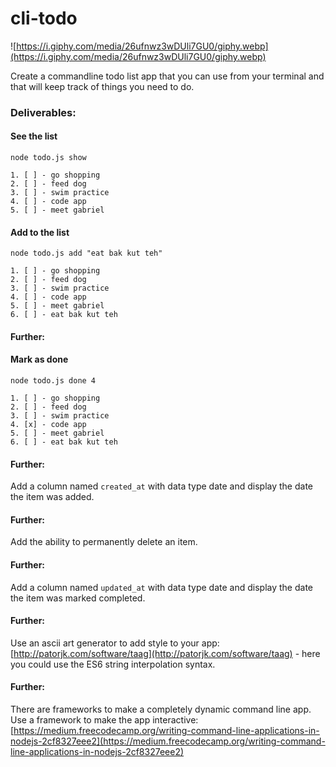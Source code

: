 # cli-todo

![https://i.giphy.com/media/26ufnwz3wDUli7GU0/giphy.webp](https://i.giphy.com/media/26ufnwz3wDUli7GU0/giphy.webp)

Create a commandline todo list app that you can use from your terminal and that will keep track of things you need to do.

### Deliverables:

#### See the list

```
node todo.js show
```

```
1. [ ] - go shopping
2. [ ] - feed dog
3. [ ] - swim practice
4. [ ] - code app
5. [ ] - meet gabriel
```

#### Add to the list

```
node todo.js add "eat bak kut teh"
```

```
1. [ ] - go shopping
2. [ ] - feed dog
3. [ ] - swim practice
4. [ ] - code app
5. [ ] - meet gabriel
6. [ ] - eat bak kut teh
```

#### Further:

#### Mark as done

```
node todo.js done 4
```

```
1. [ ] - go shopping
2. [ ] - feed dog
3. [ ] - swim practice
4. [x] - code app
5. [ ] - meet gabriel
6. [ ] - eat bak kut teh
```

#### Further:
Add a column named `created_at` with data type date and display the date the item was added.

#### Further:
Add the ability to permanently delete an item.

#### Further:
Add a column named `updated_at` with data type date and display the date the item was marked completed.

#### Further:
Use an ascii art generator to add style to your app: [http://patorjk.com/software/taag](http://patorjk.com/software/taag) - here you could use the ES6 string interpolation syntax.

#### Further:
There are frameworks to make a completely dynamic command line app. Use a framework to make the app interactive: [https://medium.freecodecamp.org/writing-command-line-applications-in-nodejs-2cf8327eee2](https://medium.freecodecamp.org/writing-command-line-applications-in-nodejs-2cf8327eee2)
